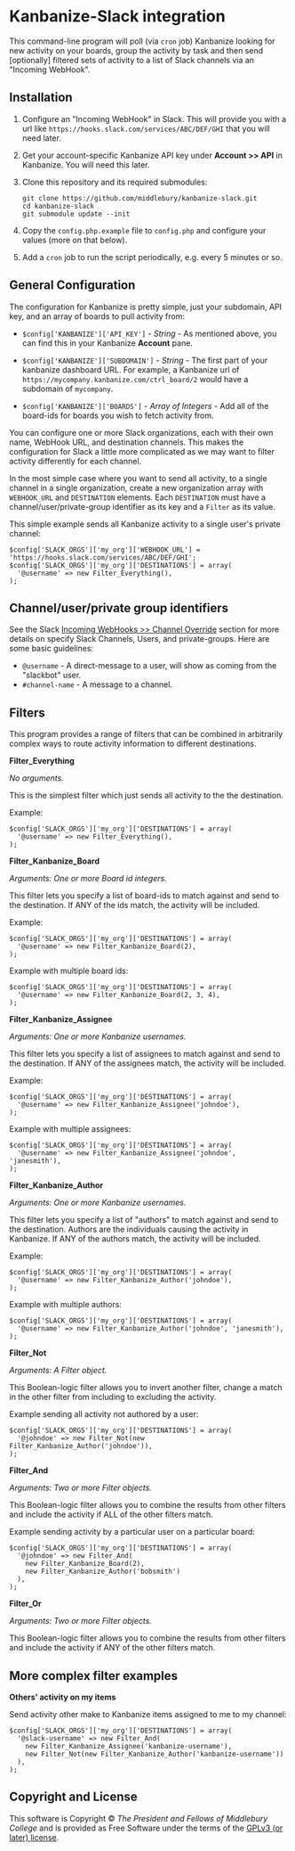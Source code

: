 Kanbanize-Slack integration
===========================

This command-line program will poll (via `cron` job) Kanbanize looking for new activity on your boards, group the activity by task and then send [optionally] filtered sets of activity to a list of Slack channels via an "Incoming WebHook".

Installation
------------

1. Configure an "Incoming WebHook" in Slack. This will provide you with a url like `https://hooks.slack.com/services/ABC/DEF/GHI` that you will need later.

2. Get your account-specific Kanbanize API key under **Account >> API** in Kanbanize. You will need this later.

3. Clone this repository and its required submodules:

       git clone https://github.com/middlebury/kanbanize-slack.git
       cd kanbanize-slack
       git submodule update --init

4. Copy the `config.php.example` file to `config.php` and configure your values (more on that below).

5. Add a `cron` job to run the script periodically, e.g. every 5 minutes or so.

General Configuration
---------------------

The configuration for Kanbanize is pretty simple, just your subdomain, API key, and an array of boards to pull activity from:

* `$config['KANBANIZE']['API_KEY']` - *String* -
   As mentioned above, you can find this in your Kanbanize **Account** pane.

* `$config['KANBANIZE']['SUBDOMAIN']` - *String* - The first part of your kanbanize dashboard URL. For example, a Kanbanize url of `https://mycompany.kanbanize.com/ctrl_board/2` would have a subdomain of `mycompany`.

* `$config['KANBANIZE']['BOARDS']` - *Array of Integers* - Add all of the board-ids for boards you wish to fetch activity from.

You can configure one or more Slack organizations, each with their own name, WebHook URL, and destination channels. This makes the configuration for Slack a little more complicated as we may want to filter activity differently for each channel.

In the most simple case where you want to send all activity, to a single channel in a single organization, create a new organization array with `WEBHOOK_URL` and `DESTINATION` elements. Each `DESTINATION` must have a channel/user/private-group identifier as its key and a `Filter` as its value.

This simple example sends all Kanbanize activity to a single user's private channel:

    $config['SLACK_ORGS']['my_org']['WEBHOOK_URL'] = 'https://hooks.slack.com/services/ABC/DEF/GHI';
    $config['SLACK_ORGS']['my_org']['DESTINATIONS'] = array(
      '@username' => new Filter_Everything(),
    );

Channel/user/private group identifiers
--------------------------------------
See the Slack [Incoming WebHooks >> Channel Override](https://api.slack.com/incoming-webhooks) section for more details on specify Slack Channels, Users, and private-groups. Here are some basic guidelines:

* `@username` - A direct-message to a user, will show as coming from the "slackbot" user.
* `#channel-name` - A message to a channel.

Filters
-------
This program provides a range of filters that can be combined in arbitrarily complex ways to route activity information to different destinations.

**Filter_Everything**

*No arguments.*

This is the simplest filter which just sends all activity to the the destination.

Example:

    $config['SLACK_ORGS']['my_org']['DESTINATIONS'] = array(
      '@username' => new Filter_Everything(),
    );

**Filter_Kanbanize_Board**

*Arguments: One or more Board id integers.*

This filter lets you specify a list of board-ids to match against and send to the destination. If ANY of the ids match, the activity will be included.

Example:

    $config['SLACK_ORGS']['my_org']['DESTINATIONS'] = array(
      '@username' => new Filter_Kanbanize_Board(2),
    );

Example with multiple board ids:

    $config['SLACK_ORGS']['my_org']['DESTINATIONS'] = array(
      '@username' => new Filter_Kanbanize_Board(2, 3, 4),
    );

**Filter_Kanbanize_Assignee**

*Arguments: One or more Kanbanize usernames.*

This filter lets you specify a list of assignees to match against and send to the destination. If ANY of the assignees match, the activity will be included.

Example:

    $config['SLACK_ORGS']['my_org']['DESTINATIONS'] = array(
      '@username' => new Filter_Kanbanize_Assignee('johndoe'),
    );

Example with multiple assignees:

    $config['SLACK_ORGS']['my_org']['DESTINATIONS'] = array(
      '@username' => new Filter_Kanbanize_Assignee('johndoe', 'janesmith'),
    );

**Filter_Kanbanize_Author**

*Arguments: One or more Kanbanize usernames.*

This filter lets you specify a list of "authors" to match against and send to the destination. Authors are the individuals causing the activity in Kanbanize. If ANY of the authors match, the activity will be included.

Example:

    $config['SLACK_ORGS']['my_org']['DESTINATIONS'] = array(
      '@username' => new Filter_Kanbanize_Author('johndoe'),
    );

Example with multiple authors:

    $config['SLACK_ORGS']['my_org']['DESTINATIONS'] = array(
      '@username' => new Filter_Kanbanize_Author('johndoe', 'janesmith'),
    );

**Filter_Not**

*Arguments: A Filter object.*

This Boolean-logic filter allows you to invert another filter, change a match in the other filter from including to excluding the activity.

Example sending all activity not authored by a user:

    $config['SLACK_ORGS']['my_org']['DESTINATIONS'] = array(
      '@johndoe' => new Filter_Not(new Filter_Kanbanize_Author('johndoe')),
    );

**Filter_And**

*Arguments: Two or more Filter objects.*

This Boolean-logic filter allows you to combine the results from other filters and include the activity if ALL of the other filters match.

Example sending activity by a particular user on a particular board:

    $config['SLACK_ORGS']['my_org']['DESTINATIONS'] = array(
      '@johndoe' => new Filter_And(
        new Filter_Kanbanize_Board(2),
        new Filter_Kanbanize_Author('bobsmith')
      ),
    );

**Filter_Or**

*Arguments: Two or more Filter objects.*

This Boolean-logic filter allows you to combine the results from other filters and include the activity if ANY of the other filters match.


More complex filter examples
----------------------------

**Others' activity on my items**

Send activity other make to Kanbanize items assigned to me to my channel:

    $config['SLACK_ORGS']['my_org']['DESTINATIONS'] = array(
      '@slack-username' => new Filter_And(
        new Filter_Kanbanize_Assignee('kanbanize-username'),
        new Filter_Not(new Filter_Kanbanize_Author('kanbanize-username'))
      ),
    );

Copyright and License
---------------------
This software is Copyright © *The President and Fellows of Middlebury College* and is provided as Free Software under the terms of the [GPLv3 (or later) license](http://www.gnu.org/licenses/gpl-3.0.en.html).
